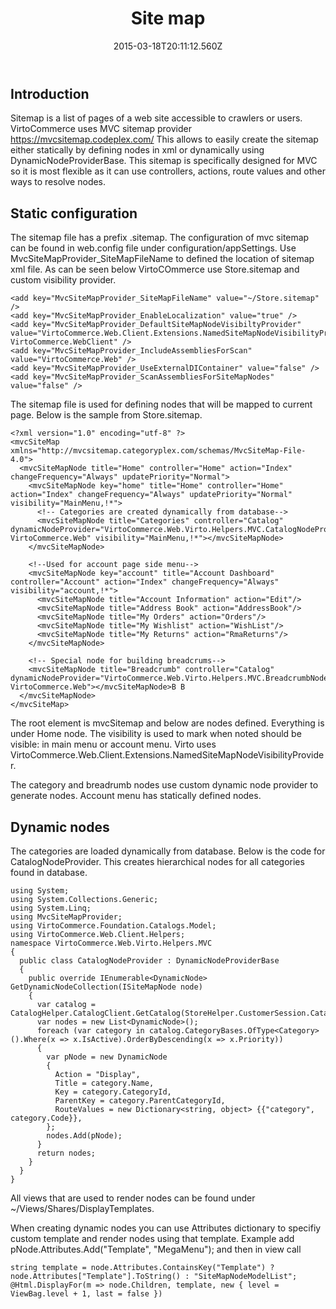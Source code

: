﻿---
title: Site map
description: Site map
layout: docs
date: 2015-03-18T20:11:12.560Z
priority: 7
---
## Introduction

Sitemap is a list of pages of a web site accessible to crawlers or users. VirtoCommerce uses MVC sitemap provider <a href="https://mvcsitemap.codeplex.com/" rel="nofollow">https://mvcsitemap.codeplex.com/</a> This allows to easily create the sitemap either statically by defining nodes in xml or dynamically using DynamicNodeProviderBase. This sitemap is specifically designed for MVC so it is most flexible as it can use controllers, actions, route values and other ways to resolve nodes.

## Static configuration

The sitemap file has a prefix .sitemap. The configuration of mvc sitemap can be found in web.config file under configuration/appSettings. Use MvcSiteMapProvider_SiteMapFileName to defined the location of sitemap xml file. As can be seen below VirtoCOmmerce use Store.sitemap and custom visibility provider.

```
<add key="MvcSiteMapProvider_SiteMapFileName" value="~/Store.sitemap" />
<add key="MvcSiteMapProvider_EnableLocalization" value="true" />
<add key="MvcSiteMapProvider_DefaultSiteMapNodeVisibiltyProvider" value="VirtoCommerce.Web.Client.Extensions.NamedSiteMapNodeVisibilityProvider, VirtoCommerce.WebClient" />
<add key="MvcSiteMapProvider_IncludeAssembliesForScan" value="VirtoCommerce.Web" />
<add key="MvcSiteMapProvider_UseExternalDIContainer" value="false" />
<add key="MvcSiteMapProvider_ScanAssembliesForSiteMapNodes" value="false" />
```

The sitemap file is used for defining nodes that will be mapped to current page. Below is the sample from Store.sitemap.

```
<?xml version="1.0" encoding="utf-8" ?>
<mvcSiteMap xmlns="http://mvcsitemap.categoryplex.com/schemas/MvcSiteMap-File-4.0">
  <mvcSiteMapNode title="Home" controller="Home" action="Index" changeFrequency="Always" updatePriority="Normal">
    <mvcSiteMapNode key="home" title="Home" controller="Home" action="Index" changeFrequency="Always" updatePriority="Normal" visibility="MainMenu,!*">
      <!-- Categories are created dynamically from database-->
      <mvcSiteMapNode title="Categories" controller="Catalog" dynamicNodeProvider="VirtoCommerce.Web.Virto.Helpers.MVC.CatalogNodeProvider, VirtoCommerce.Web" visibility="MainMenu,!*"></mvcSiteMapNode>
    </mvcSiteMapNode>

    <!--Used for account page side menu-->
    <mvcSiteMapNode key="account" title="Account Dashboard" controller="Account" action="Index" changeFrequency="Always" visibility="account,!*">
      <mvcSiteMapNode title="Account Information" action="Edit"/>
      <mvcSiteMapNode title="Address Book" action="AddressBook"/>
      <mvcSiteMapNode title="My Orders" action="Orders"/>
      <mvcSiteMapNode title="My Wishlist" action="WishList"/>
      <mvcSiteMapNode title="My Returns" action="RmaReturns"/>
    </mvcSiteMapNode>

    <!-- Special node for building breadcrums-->
    <mvcSiteMapNode title="Breadcrumb" controller="Catalog" dynamicNodeProvider="VirtoCommerce.Web.Virto.Helpers.MVC.BreadcrumbNodeProvider, VirtoCommerce.Web"></mvcSiteMapNode>В В  
  </mvcSiteMapNode>
</mvcSiteMap>
```

The root element is mvcSitemap and below are nodes defined. Everything is under Home node. The visibility is used to mark when noted should be visible: in main menu or account menu. Virto uses VirtoCommerce.Web.Client.Extensions.NamedSiteMapNodeVisibilityProvider.

The category and breadrumb nodes use custom dynamic node provider to generate nodes. Account menu has statically defined nodes.

## Dynamic nodes

The categories are loaded dynamically from database. Below is the code for CatalogNodeProvider. This creates hierarchical nodes for all categories found in database.

```
using System;
using System.Collections.Generic;
using System.Linq;
using MvcSiteMapProvider;
using VirtoCommerce.Foundation.Catalogs.Model;
using VirtoCommerce.Web.Client.Helpers;
namespace VirtoCommerce.Web.Virto.Helpers.MVC
{
  public class CatalogNodeProvider : DynamicNodeProviderBase
  {
    public override IEnumerable<DynamicNode> GetDynamicNodeCollection(ISiteMapNode node)
    {
      var catalog = CatalogHelper.CatalogClient.GetCatalog(StoreHelper.CustomerSession.CatalogId);
      var nodes = new List<DynamicNode>();
      foreach (var category in catalog.CategoryBases.OfType<Category>().Where(x => x.IsActive).OrderByDescending(x => x.Priority))
      {
        var pNode = new DynamicNode
        {
          Action = "Display",
          Title = category.Name,
          Key = category.CategoryId,
          ParentKey = category.ParentCategoryId,
          RouteValues = new Dictionary<string, object> {{"category", category.Code}},
        };
        nodes.Add(pNode);
      }
      return nodes;
    }
  }
}
```

All views that are used to render nodes can be found under ~/Views/Shares/DisplayTemplates.

When creating dynamic nodes you can use Attributes dictionary to specifiy custom template and render nodes using that template. Example add pNode.Attributes.Add("Template", "MegaMenu"); and then in view call

```
string template = node.Attributes.ContainsKey("Template") ? node.Attributes["Template"].ToString() : "SiteMapNodeModelList";
@Html.DisplayFor(m => node.Children, template, new { level = ViewBag.level + 1, last = false })
```
